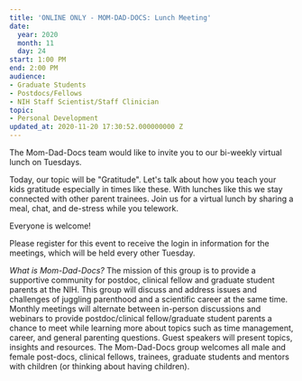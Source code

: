 ```yaml
---
title: 'ONLINE ONLY - MOM-DAD-DOCS: Lunch Meeting'
date:
  year: 2020
  month: 11
  day: 24
start: 1:00 PM
end: 2:00 PM
audience:
- Graduate Students
- Postdocs/Fellows
- NIH Staff Scientist/Staff Clinician
topic:
- Personal Development
updated_at: 2020-11-20 17:30:52.000000000 Z
---
```

The Mom-Dad-Docs team would like to invite you to our bi-weekly virtual
lunch on Tuesdays. 

Today, our topic will be \"Gratitude\". Let\'s talk about how you teach
your kids gratitude especially in times like these. With lunches like
this we stay connected with other parent trainees. Join us for a virtual
lunch by sharing a meal, chat, and de-stress while you telework.

Everyone is welcome! 

Please register for this event to receive the login in information for
the meetings, which will be held every other Tuesday.

*What is Mom-Dad-Docs?* The mission of this group is to provide a
supportive community for postdoc, clinical fellow and graduate student
parents at the NIH. This group will discuss and address issues and
challenges of juggling parenthood and a scientific career at the same
time. Monthly meetings will alternate between in-person discussions and
webinars to provide postdoc/clinical fellow/graduate student parents a
chance to meet while learning more about topics such as time management,
career, and general parenting questions. Guest speakers will present
topics, insights and resources. The Mom-Dad-Docs group welcomes all male
and female post-docs, clinical fellows, trainees, graduate students and
mentors with children (or thinking about having children). 
